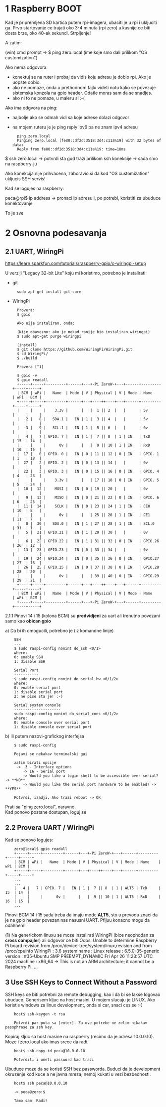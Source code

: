 

1 Raspberry BOOT
================

Kad je pripremljena SD kartica putem rpi-imagera, ubaciti je u rpi i ukljuciti ga. Prvo startovanje ce trajati oko 3-4 minuta (rpi zero) a kasnije ce biti dosta brze, oko 40-ak sekundi. Strpljenje!

A zatim:

(win) cmd prompt -> 
$ ping zero.local (ime koje smo dali prilikom "OS customization")

Ako nema odgovora:
- konektuj se na ruter i probaj da vidis koju adresu je dobio rpi. Ako je uopste dobio.
- ako ne pomaze, onda u prethodnom fajlu videti notu kako se povezuje sistemska konzola na gpio header. Odatle moras sam da se snadjes.
- ako ni to ne pomaze, u maleru si :-(

Ako ima odgvora na ping:
- najbolje ako se odmah vidi sa koje adrese dolazi odgovor
- na mojem ruteru je je ping reply ipv6 pa ne znam ipv4 adresu

		ping zero.local
		Pinging zero.local [fe80::df2d:3518:3d4:c11a%19] with 32 bytes of data:
		Reply from fe80::df2d:3518:3d4:c11a%19: time=18ms

$ ssh zero.local -> potvrdi sta god trazi prilikom ssh konekcije
-> sada smo na raspberry-ju

Ako konekcija nije prihvacena, zaboravio si da kod "OS customization" ukljucis SSH servis!

Kad se logujes na raspberry:

peca@rpi$ ip address
-> pronaci ip adresu i, po potrebi, koristiti za ubuduce konektovanje


To je sve


2 Osnovna podesavanja
=====================

2.1 UART, WiringPi
------------------

https://learn.sparkfun.com/tutorials/raspberry-gpio/c-wiringpi-setup

U verziji "Legacy 32-bit Lite" koju mi koristimo, potrebno je instalirati:

* git

		sudo apt-get install git-core
		
* WiringPi

		Provera:
		$ gpio
		
		Ako nije instaliran, onda:
		
		(Nije obavezno: ako je nekad ranije bio instaliran wiringpi)
		$ sudo apt-get purge wiringpi
		
		(install)
		$ git clone https://github.com/WiringPi/WiringPi.git
		$ cd WiringPi/
		$ ./build
		
		Provera [^1]
		
		$ gpio -v
		$ gpio readall
		+-----+-----+---------+------+---+-Pi ZeroW-+---+------+---------+-----+-----+
		| BCM | wPi |   Name  | Mode | V | Physical | V | Mode | Name    | wPi | BCM |
		+-----+-----+---------+------+---+----++----+---+------+---------+-----+-----+
		|     |     |    3.3v |      |   |  1 || 2  |   |      | 5v      |     |     |
		|   2 |   8 |   SDA.1 |   IN | 1 |  3 || 4  |   |      | 5v      |     |     |
		|   3 |   9 |   SCL.1 |   IN | 1 |  5 || 6  |   |      | 0v      |     |     |
		|   4 |   7 | GPIO. 7 |   IN | 1 |  7 || 8  | 1 | IN   | TxD     | 15  | 14  |
		|     |     |      0v |      |   |  9 || 10 | 1 | IN   | RxD     | 16  | 15  |
		|  17 |   0 | GPIO. 0 |   IN | 0 | 11 || 12 | 0 | IN   | GPIO. 1 | 1   | 18  |
		|  27 |   2 | GPIO. 2 |   IN | 0 | 13 || 14 |   |      | 0v      |     |     |
		|  22 |   3 | GPIO. 3 |   IN | 0 | 15 || 16 | 0 | IN   | GPIO. 4 | 4   | 23  |
		|     |     |    3.3v |      |   | 17 || 18 | 0 | IN   | GPIO. 5 | 5   | 24  |
		|  10 |  12 |    MOSI |   IN | 0 | 19 || 20 |   |      | 0v      |     |     |
		|   9 |  13 |    MISO |   IN | 0 | 21 || 22 | 0 | IN   | GPIO. 6 | 6   | 25  |
		|  11 |  14 |    SCLK |   IN | 0 | 23 || 24 | 1 | IN   | CE0     | 10  | 8   |
		|     |     |      0v |      |   | 25 || 26 | 1 | IN   | CE1     | 11  | 7   |
		|   0 |  30 |   SDA.0 |   IN | 1 | 27 || 28 | 1 | IN   | SCL.0   | 31  | 1   |
		|   5 |  21 | GPIO.21 |   IN | 1 | 29 || 30 |   |      | 0v      |     |     |
		|   6 |  22 | GPIO.22 |   IN | 1 | 31 || 32 | 0 | IN   | GPIO.26 | 26  | 12  |
		|  13 |  23 | GPIO.23 |   IN | 0 | 33 || 34 |   |      | 0v      |     |     |
		|  19 |  24 | GPIO.24 |   IN | 0 | 35 || 36 | 0 | IN   | GPIO.27 | 27  | 16  |
		|  26 |  25 | GPIO.25 |   IN | 0 | 37 || 38 | 0 | IN   | GPIO.28 | 28  | 20  |
		|     |     |      0v |      |   | 39 || 40 | 0 | IN   | GPIO.29 | 29  | 21  |
		+-----+-----+---------+------+---+----++----+---+------+---------+-----+-----+
		| BCM | wPi |   Name  | Mode | V | Physical | V | Mode | Name    | wPi | BCM |
		+-----+-----+---------+------+---+-Pi ZeroW-+---+------+---------+-----+-----+
		
2.1.1 Pinovi 14 i 15 (kolona BCM) su **predvidjeni** za uart ali trenutno povezani samo kao **obican gpio**

a) Da bi ih omogucili, potrebno je (iz komandne linije)

		SSH
		---
		$ sudo raspi-config nonint do_ssh <0/1>
		where: 
		0: enable SSH
		1: disable SSH
		
		Serial Port
		-----------
		$ sudo raspi-config nonint do_serial_hw <0/1/2>
		where: 
		0: enable serial port
		1: disable serial port
		2: ne pise sta je! :-)
		
		Serial system console
		---------------------
		sudo raspi-config nonint do_serial_cons <0/1/2>
		where: 
		0: enable console over serial port
		1: disable console over serial port


b) Ili putem nazovi-grafickog interfejsa

		$ sudo raspi-config

		Pojavi se nekakav terminalski gui

		zatim birati opcije
		 ->  3 - Interface options
			-> I6 - Serial port
			-> Would you like a login shell to be accessible over serial? -> **NO**
			-> Would you like the serial port hardware to be enabled? -> **YES**
	
		Potvrdi, izadji. Ako trazi reboot -> OK

Prati sa "ping zero.local", naravno.  
Kad ponovo postane dostupan, loguj se





2.2 Provera UART / WiringPi
------------------------------

Kad se ponovo logujes:

		zero@local$ gpio readall
		+-----+-----+---------+------+---+-Pi ZeroW-+---+------+---------+-----+-----+
		| BCM | wPi |   Name  | Mode | V | Physical | V | Mode | Name    | wPi | BCM |
		+-----+-----+---------+------+---+----++----+---+------+---------+-----+-----+
		...
		...
		|   4 |   7 | GPIO. 7 |   IN | 1 |  7 || 8  | 1 | ALT5 | TxD     | 15  | 14  |
		|     |     |      0v |      |   |  9 || 10 | 1 | ALT5 | RxD     | 16  | 15  |
		...
	
Pinovi BCM 14 i 15 sada treba da imaju mode **ALT5**, sto u prevodu znaci da je na gpio header povezan nas nasusni UART. Pfijuu konacno mogu da odahnem!


(**1**) Na generickom linuxu se moze instalirati WiringPi (bice neophodan za **cross compajler**) ali odgovor ce biti
Oops: Unable to determine Raspberry Pi board revision from /proc/device-tree/system/linux,revision and from /proc/cpuinfo
      WiringPi    : 3.6
      system name : Linux
      release     : 6.5.0-35-generic
      version     : #35-Ubuntu SMP PREEMPT_DYNAMIC Fri Apr 26 11:23:57 UTC 2024
      machine     : x86_64
 -> This is not an ARM architecture; it cannot be a Raspberry Pi.
...


3 Use SSH Keys to Connect Without a Password
----------------------------------------------

SSH keys ce biti potrebni za remote debugging, kao i da bi se lakse logovao ubuduce. Generisem kljuc na host masini. U mojem slucaju je LINUX. Ako koristis windows za linux development, onda si car, snaci ces se :-) 

		host$ ssh-keygen -t rsa
		
		Potvrdi par puta sa [enter]. Za ove potrebe ne zelim nikakav passphrase za ssh key.

Kopiraj kljuc sa host masine na raspberry (recimo da je adresa 10.0.0.10). Moze i zero.local ako imas srece da radi.

		host$ ssh-copy-id peca@10.0.0.10
		
		Potvrditi i uneti password kad trazi
		
Ubuduce moze da se koristi SSH bez passworda. Buduci da je development okruzenje kod kuce a ne javna mreza, nemoj kukati u vezi bezbednosti.

		host$ ssh peca@10.0.0.10
		
		-> peca@zero:$
		
		Tamo sam! Radi!



